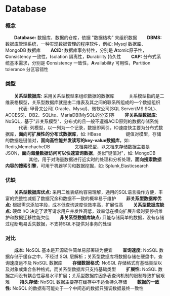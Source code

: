 # Database
### 概念
&emsp;&emsp;**Database:** 数据库，数据的仓库，依据 "数据结构" 来组织数据
&emsp;&emsp;**DBMS:** 数据库管理系统，一种实现数据管理的程序软件，例如: Mysql 数据库、MongoDB 数据库
&emsp;&emsp;**ACID:** 数据库事务特性，分别是 **A**tomic原子性，**C**onsistency 一致性，**I**solation 隔离性，**D**urability 持久性
&emsp;&emsp;**CAP:** 分布式系统基本需求，分别是 **C**onsistency 一致性，**A**vailability 可用性，**P**artition tolerance 分区容错性
### 类型
&emsp;&emsp;**关系型数据库:** 采用关系型模型来组织数据的数据库
&emsp;&emsp;&emsp;关系模型指的是二维表格模型，关系型数据库就是由二维表及其之间的联系所组成的一个数据组织
&emsp;&emsp;&emsp;代表: 甲骨文公司[ Oracle、Mysql]、微软公司[SQL Server(MS SQL)、ACCESS]、DB2、SQLite、MariaDB[MySQL的分支]等
&emsp;&emsp;**非关系型数据库:** NoSQL，基于"非关系模型"、分布式的且一般不遵循ACID原则的数据存储系统
&emsp;&emsp;&emsp;代表: 列模型，以一列为一个记录，数据即索引，IO速度快主要为分布式数据库，**面向可扩展性的分布式数据库**，如: HBase
&emsp;&emsp;&emsp;&emsp;&emsp; 键值对模型，存储的数据是键值对，**面向高性能并发读写的key-value数据库**，如: Redis,MemchacheDB
&emsp;&emsp;&emsp;&emsp;&emsp; 文档类模型，以文档来存储数据主要是JSON，**面向海量数据访问可以快速查询数据**，类似"键值对"，如: MongoDB
&emsp;&emsp;&emsp;&emsp;&emsp; 其他，用于对海量数据进行近实时的处理和分析处理，**面向搜索数据内容的搜索引擎**，可用于机器学习和数据挖掘，如: Splunk,Elasticsearch
### 优缺
&emsp;&emsp;**关系型数据库优点:** 采用二维表结构容易理解，通用的SQL语言操作方便，丰富的完整性减低了数据冗余和数据不一致的概率易于维护
&emsp;&emsp;**非关系型数据库优点:** 根据需求添加字段，成本低查询速度快效率高，扩展性高
&emsp;&emsp;**关系型数据库缺点:** 硬盘 I/O 决定了读写请求用户并发性高低，效率低在横向扩展升级时要停机维护和数据迁移性能欠佳
&emsp;&emsp;**非关系型数据库缺点:** 只能存储简单的数据，没有存储过程断电易丢失数据，不支持SQL不提供对事务的处理
### 对比
&emsp;&emsp;**成本:** NoSQL 基本是开源软件简单易部署较为便宜
&emsp;&emsp;**查询速度:** NoSQL 数据存储于缓存之中，不经过 SQL 层解析；关系型数据库将数据存储在硬盘中，查询速度远不及 NoSQL 数据库
&emsp;&emsp;**存储数据格式:** NoSQL 存储格式有基础类型以及对象或集合各种格式，而关系型数据库只支持基础类型
&emsp;&emsp;**扩展性:** NoSQL 数据之间没有耦合性容易水平扩展；关系型数据库因多表查询机制的限制导致扩展艰难
&emsp;&emsp;**持久存储:** NoSQL 数据主要存在缓存中不适合持久存储
&emsp;&emsp;**数据的一致性:** NoSQL 的数据有可能处于一个中间态的数据只强调数据最终一致性


